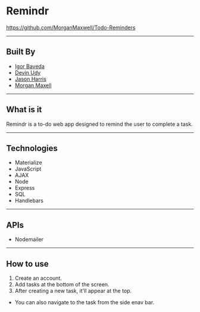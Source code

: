 # Remindr
https://github.com/MorganMaxwell/Todo-Reminders

---
## Built By
* [Igor Baveda](https://github.com/ibaveda)
* [Devin Udy](https://github.com/dmudy)
* [Jason Harris](https://github.com/jasonharris06)
* [Morgan Maxell](https://github.com/MorganMaxwell)
---
## What is it
Remindr is a to-do web app designed to remind the user to complete a task.

---
## Technologies
* Materialize
* JavaScript
* AJAX
* Node
* Express
* SQL
* Handlebars
---
## APIs
* Nodemailer
---
## How to use
1. Create an account.
2. Add tasks at the bottom of the screen.
3. After creating a new task, it'll appear at the top.
  *  You can also navigate to the task from the side enav bar.